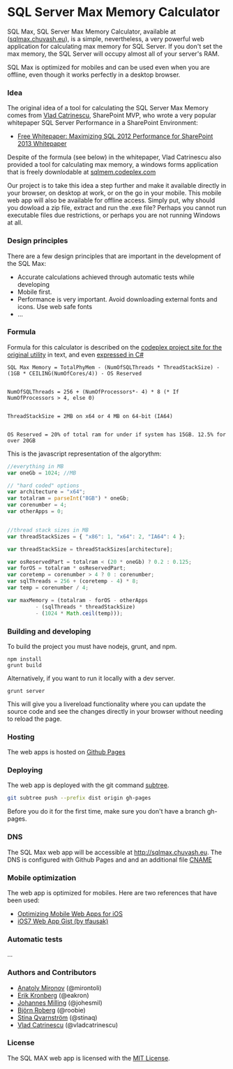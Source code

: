 # SQL Server Max Memory Calculator

SQL Max, SQL Server Max Memory Calculator, available at ([sqlmax.chuvash.eu](http://sqlmax.chuvash.eu)), is a simple, nevertheless, a very powerful web application for calculating max memory for SQL Server. If you don't set the max memory, the SQL Server will occupy almost all of your server's RAM. 

SQL Max is optimized for mobiles and can be used even when you are offline, even though it works perfectly in a desktop browser. 

### Idea

The original idea of a tool for calculating the SQL Server Max Memory comes from [Vlad Catrinescu](http://about.me/vladcatrinescu), SharePoint MVP, who wrote a very popular whitepaper SQL Server Performance in a SharePoint Environment:
- [Free Whitepaper: Maximizing SQL 2012 Performance for SharePoint 2013 Whitepaper](http://spvlad.com/XNkPi2)

Despite of the formula (see below) in the whitepaper, Vlad Catrinescu also provided a tool for calculating max memory, a windows forms application that is freely downlodable at [sqlmem.codeplex.com](http://sqlmem.codeplex.com)

Our project is to take this idea a step further and make it available directly in your browser, on desktop at work, or on the go in your mobile. This mobile web app will also be available for offline access. Simply put, why should you dowload a zip file, extract and run the .exe file? Perhaps you cannot run executable files due restrictions, or perhaps you are not running Windows at all. 

### Design principles

There are a few design principles that are important in the development of the SQL Max:
- Accurate calculations achieved through automatic tests while developing
- Mobile first.
- Performance is very important. Avoid downloading external fonts and icons. Use web safe fonts
- ...

### Formula
Formula for this calculator is described on the [codeplex project site for the original utility](https://sqlmem.codeplex.com/) in text, and even [expressed in C#](https://sqlmem.codeplex.com/SourceControl/latest#Form1.cs)

```
SQL Max Memory = TotalPhyMem - (NumOfSQLThreads * ThreadStackSize) - (1GB * CEILING(NumOfCores/4)) - OS Reserved 


NumOfSQLThreads = 256 + (NumOfProcessors*- 4) * 8 (* If NumOfProcessors > 4, else 0) 


ThreadStackSize = 2MB on x64 or 4 MB on 64-bit (IA64) 


OS Reserved = 20% of total ram for under if system has 15GB. 12.5% for over 20GB
```

This is the javascript representation of the algorythm:

```javascript
//everything in MB
var oneGb = 1024; //MB

// "hard coded" options
var architecture = "x64";
var totalram = parseInt("8GB") * oneGb;
var corenumber = 4;
var otherApps = 0;


//thread stack sizes in MB
var threadStackSizes = { "x86": 1, "x64": 2, "IA64": 4 };

var threadStackSize = threadStackSizes[architecture];

var osReservedPart = totalram < (20 * oneGb) ? 0.2 : 0.125;
var forOS = totalram * osReservedPart;
var coretemp = corenumber > 4 ? 0 : corenumber;
var sqlThreads = 256 + (coretemp - 4) * 8;
var temp = corenumber / 4;

var maxMemory = (totalram - forOS - otherApps 
         - (sqlThreads * threadStackSize)
         - (1024 * Math.ceil(temp)));
```

### Building and developing

To build the project you must have nodejs, grunt, and npm.

```
npm install
grunt build
```

Alternatively, if you want to run it locally with a dev server.

```
grunt server
```
This will give you a livereload functionality where you can update the source code and see the changes directly in your browser without needing to reload the page.

### Hosting

The web apps is hosted on [Github Pages](https://help.github.com/articles/what-are-github-pages)

### Deploying

The web app is deployed with the git command [subtree](https://gist.github.com/cobyism/4730490).
```sh
git subtree push --prefix dist origin gh-pages
```

Before you do it for the first time, make sure you don't have a branch gh-pages.

### DNS
The SQL Max web app will be accessible at http://sqlmax.chuvash.eu. The DNS is configured with Github Pages and and an additional file [CNAME](https://help.github.com/articles/setting-up-a-custom-domain-with-github-pages)

### Mobile optimization
The web app is optimized for mobiles. Here are two references that have been used:

- [Optimizing Mobile Web Apps for iOS](http://blog.teamtreehouse.com/optimizing-mobile-web-apps-ios)
- [iOS7 Web App Gist (by tfausak)](https://gist.github.com/tfausak/2222823)

### Automatic tests
...

### Authors and Contributors
- [Anatoly Mironov](https://github.com/mirontoli) (@mirontoli)
- [Erik Kronberg](https://github.com/eakron) (@eakron)
- [Johannes Milling](https://github.com/Johesmil) (@johesmil)
- [Björn Roberg](https://github.com/roobie) (@roobie)
- [Stina Qvarnström](https://github.com/stinaq) (@stinaq)
- [Vlad Catrinescu](http://about.me/vladcatrinescu) (@vladcatrinescu)

### License
The SQL MAX web app is licensed with the [MIT License](LICENSE).
